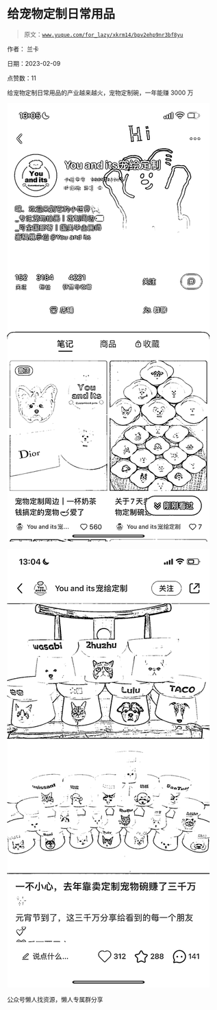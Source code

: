 # 给宠物定制日常用品

> 原文：[`www.yuque.com/for_lazy/xkrm14/bpv2ehp9nr3bf8yu`](https://www.yuque.com/for_lazy/xkrm14/bpv2ehp9nr3bf8yu)



作者： 兰卡



日期：2023-02-09



点赞数：11

<ne-hole id="ua8724185" data-lake-id="ua8724185"><ne-card data-card-name="hr" data-card-type="block" id="UPLmv" data-event-boundary="card">

给宠物定制日常用品的产业越来越火，宠物定制碗，一年能赚 3000 万



<ne-card data-card-name="image" data-card-type="inline" id="ZHenj" data-event-boundary="card">![](img/155f68ff7cfced6422171ad7d8b569fa.png)</ne-card>



<ne-card data-card-name="image" data-card-type="inline" id="hIurR" data-event-boundary="card">![](img/dcc684bb5c8c87950f08672114a7a652.png)</ne-card>

<ne-hole id="u20f9fb1f" data-lake-id="u20f9fb1f"><ne-card data-card-name="hr" data-card-type="block" id="Ixrxb" data-event-boundary="card">

公众号懒人找资源，懒人专属群分享

</ne-card></ne-hole></ne-card></ne-hole>